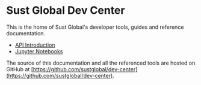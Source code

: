# Sust Global Dev Center

This is the home of Sust Global's developer tools, guides and reference documentation.

* [API Introduction](./api-intro.html)
* [Jupyter Notebooks](./jupyter-notebooks.html)

The source of this documentation and all the referenced tools are hosted on GitHub at [https://github.com/sustglobal/dev-center](https://github.com/sustglobal/dev-center).
